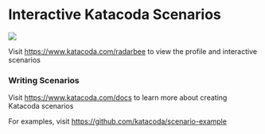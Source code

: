 # Interactive Katacoda Scenarios

[![](http://shields.katacoda.com/katacoda/radarbee/count.svg)](https://www.katacoda.com/radarbee "Get your profile on Katacoda.com")

Visit https://www.katacoda.com/radarbee to view the profile and interactive scenarios

### Writing Scenarios
Visit https://www.katacoda.com/docs to learn more about creating Katacoda scenarios

For examples, visit https://github.com/katacoda/scenario-example
